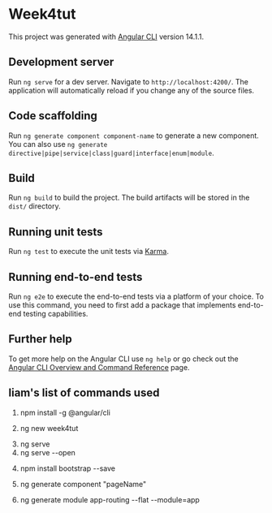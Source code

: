# Week4tut

This project was generated with [Angular CLI](https://github.com/angular/angular-cli) version 14.1.1.

## Development server

Run `ng serve` for a dev server. Navigate to `http://localhost:4200/`. The application will automatically reload if you change any of the source files.

## Code scaffolding

Run `ng generate component component-name` to generate a new component. You can also use `ng generate directive|pipe|service|class|guard|interface|enum|module`.

## Build

Run `ng build` to build the project. The build artifacts will be stored in the `dist/` directory.

## Running unit tests

Run `ng test` to execute the unit tests via [Karma](https://karma-runner.github.io).

## Running end-to-end tests

Run `ng e2e` to execute the end-to-end tests via a platform of your choice. To use this command, you need to first add a package that implements end-to-end testing capabilities.

## Further help

To get more help on the Angular CLI use `ng help` or go check out the [Angular CLI Overview and Command Reference](https://angular.io/cli) page.



## liam's list of commands used
<!-- to install angular -->
1. npm install -g @angular/cli 
<!-- create angular application project -->
2. ng new week4tut
<!-- to serve the application (view it in browser) -->
3. ng serve
3. ng serve --open
<!-- to install css for styling -->
4. npm install bootstrap --save
<!-- to create a new 'component' (webpage?) -->
5. ng generate component "pageName"
<!-- add a route for a new page component into the angular router -->
<!-- I think I automatically generated this when creating the project? and didn't actually use this -->
6. ng generate module app-routing --flat --module=app